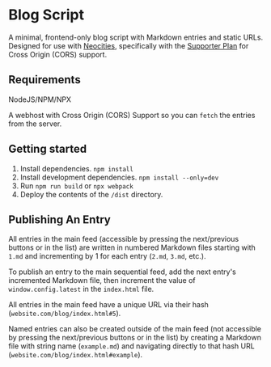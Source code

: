 # Blog Script

A minimal, frontend-only blog script with Markdown entries and static URLs. Designed for use with [Neocities](https://neocities.org), specifically with the [Supporter Plan](https://neocities.org/supporter) for Cross Origin (CORS) support.

## Requirements

NodeJS/NPM/NPX

A webhost with Cross Origin (CORS) Support so you can `fetch` the entries from the server.

## Getting started

1. Install dependencies. `npm install`
2. Install development dependencies. `npm install --only=dev`
3. Run `npm run build` or `npx webpack`
4. Deploy the contents of the `/dist` directory.

## Publishing An Entry

All entries in the main feed (accessible by pressing the next/previous buttons or in the list) are written in numbered Markdown files starting with `1.md` and incrementing by 1 for each entry (`2.md`, `3.md`, etc.).

To publish an entry to the main sequential feed, add the next entry's incremented Markdown file, then increment the value of `window.config.latest` in the `index.html` file.

All entries in the main feed have a unique URL via their hash (`website.com/blog/index.html#5`).

Named entries can also be created outside of the main feed (not accessible by pressing the next/previous buttons or in the list) by creating a Markdown file with string name (`example.md`) and navigating directly to that hash URL (`website.com/blog/index.html#example`).

